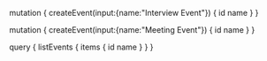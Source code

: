 mutation {
    createEvent(input:{name:"Interview Event"}) {
        id
        name
    }
}

mutation {
    createEvent(input:{name:"Meeting Event"}) {
        id
        name
    }
}



query {
    listEvents {
        items {
            id
            name
        }
    }
}
